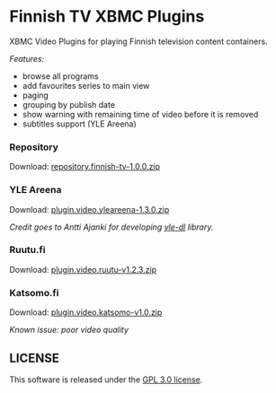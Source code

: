 Finnish TV XBMC Plugins
===============

XBMC Video Plugins for playing Finnish television content containers.

*Features:*
- browse all programs
- add favourites series to main view
- paging
- grouping by publish date
- show warning with remaining time of video before it is removed
- subtitles support (YLE Areena)

### Repository
Download: [repository.finnish-tv-1.0.0.zip](https://github.com/downloads/szymex/xbmc-finnish-tv/repository.finnish-tv-1.0.0.zip)

### YLE Areena

Download: [plugin.video.yleareena-1.3.0.zip](https://github.com/downloads/szymex/xbmc-finnish-tv/plugin.video.yleareena-v1.3.0.zip)

*Credit goes to Antti Ajanki for developing [yle-dl](https://github.com/aajanki/yle-dl) library.*

### Ruutu.fi
Download: [plugin.video.ruutu-v1.2.3.zip](https://github.com/downloads/szymex/xbmc-finnish-tv/plugin.video.ruutu-1.2.3.zip)

### Katsomo.fi
Download: [plugin.video.katsomo-v1.0.zip](https://github.com/downloads/szymex/xbmc-finnish-tv/plugin.video.katsomo-1.0.zip)

*Known issue: poor video quality*


## LICENSE
This software is released under the [GPL 3.0 license](http://www.gnu.org/licenses/gpl-3.0.html).
